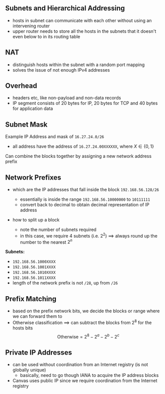 ## Subnets and Hierarchical Addressing
- hosts in subnet can communicate with each other without using an intervening router
- upper router needs to store all the hosts in the subnets that it doesn't even below to in its routing table
## NAT
- distinguish hosts within the subnet with a random port mapping
- solves the issue of not enough IPv4 addresses
## Overhead
- headers etc, like non-payload and non-data records
- IP segment consists of $20$ bytes for IP, $20$ bytes for TCP and $40$ bytes for application data
## Subnet Mask
Example IP Address and mask of `16.27.24.0/26`
- all address have the address of `16.27.24.00XXXXXX`, where $X \in \{0, 1\}$

Can combine the blocks together by assigning a new network address prefix
## Network Prefixes
- which are the IP addresses that fall inside the block `192.168.56.128/26`
	- essentially is inside the range `192.168.56.10000000` to `10111111`
	- convert back to decimal to obtain decimal representation of IP address

- how to split up a block
	- note the number of subnets required
	- in this case, we require $4$ subnets (i.e. $2^2$) $\implies$ always round up the number to the nearest $2^n$

**Subnets:**
- `192.168.56.1000XXXX`
-  `192.168.56.1001XXXX`
-  `192.168.56.1010XXXX`
-  `192.168.56.1011XXXX`
- length of the network prefix is not `/28`, up from `/26`
## Prefix Matching
- based on the prefix network bits, we decide the blocks or range where we can forward them to
- Otherwise classification $\implies$ can subtract the blocks from $2^8$ for the hosts bits
$$
\text{Otherwise} = 2^8 - 2^a - 2^b - 2^c
$$
## Private IP Addresses
- can be used without coordination from an Internet registry (is not globally unique)
	- basically, need to go though IANA to acquire the IP address blocks
- Canvas uses public IP since we require coordination from the Internet registry
